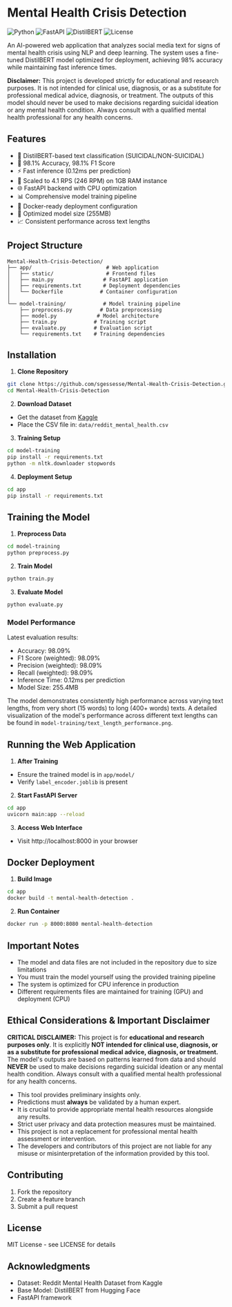 # Mental Health Crisis Detection

![Python](https://img.shields.io/badge/Python-3.9-blue.svg)
![FastAPI](https://img.shields.io/badge/FastAPI-0.104.1-green.svg)
![DistilBERT](https://img.shields.io/badge/DistilBERT-Latest-red.svg)
![License](https://img.shields.io/badge/license-MIT-blue.svg)

An AI-powered web application that analyzes social media text for signs of mental health crisis using NLP and deep learning. The system uses a fine-tuned DistilBERT model optimized for deployment, achieving 98% accuracy while maintaining fast inference times.

**Disclaimer:** This project is developed strictly for educational and research purposes. It is not intended for clinical use, diagnosis, or as a substitute for professional medical advice, diagnosis, or treatment. The outputs of this model should never be used to make decisions regarding suicidal ideation or any mental health condition. Always consult with a qualified mental health professional for any health concerns.


## Features

- 🧠 DistilBERT-based text classification (SUICIDAL/NON-SUICIDAL)
- 🎯 98.1% Accuracy, 98.1% F1 Score
- ⚡ Fast inference (0.12ms per prediction)
- 🚀 Scaled to 4.1 RPS (246 RPM) on 1GB RAM instance
- 🌐 FastAPI backend with CPU optimization
- 📊 Comprehensive model training pipeline
- 🐳 Docker-ready deployment configuration
- 💾 Optimized model size (255MB)
- 📈 Consistent performance across text lengths

## Project Structure

```
Mental-Health-Crisis-Detection/
├── app/                        # Web application
│   ├── static/                 # Frontend files
│   ├── main.py                # FastAPI application
│   ├── requirements.txt       # Deployment dependencies
│   └── Dockerfile            # Container configuration
│
└── model-training/            # Model training pipeline
    ├── preprocess.py         # Data preprocessing
    ├── model.py             # Model architecture
    ├── train.py            # Training script
    ├── evaluate.py         # Evaluation script
    └── requirements.txt    # Training dependencies
```

## Installation

1. **Clone Repository**
```bash
git clone https://github.com/sgessesse/Mental-Health-Crisis-Detection.git
cd Mental-Health-Crisis-Detection
```

2. **Download Dataset**
- Get the dataset from [Kaggle](https://www.kaggle.com/datasets/nikhileswarkomati/suicide-watch/data)
- Place the CSV file in: `data/reddit_mental_health.csv`

3. **Training Setup**
```bash
cd model-training
pip install -r requirements.txt
python -m nltk.downloader stopwords
```

4. **Deployment Setup**
```bash
cd app
pip install -r requirements.txt
```

## Training the Model

1. **Preprocess Data**
```bash
cd model-training
python preprocess.py
```

2. **Train Model**
```bash
python train.py
```

3. **Evaluate Model**
```bash
python evaluate.py
```

### Model Performance

Latest evaluation results:
- Accuracy: 98.09%
- F1 Score (weighted): 98.09%
- Precision (weighted): 98.09%
- Recall (weighted): 98.09%
- Inference Time: 0.12ms per prediction
- Model Size: 255.4MB

The model demonstrates consistently high performance across varying text lengths, from very short (15 words) to long (400+ words) texts. A detailed visualization of the model's performance across different text lengths can be found in `model-training/text_length_performance.png`.

## Running the Web Application

1. **After Training**
- Ensure the trained model is in `app/model/`
- Verify `label_encoder.joblib` is present

2. **Start FastAPI Server**
```bash
cd app
uvicorn main:app --reload
```

3. **Access Web Interface**
- Visit http://localhost:8000 in your browser

## Docker Deployment

1. **Build Image**
```bash
cd app
docker build -t mental-health-detection .
```

2. **Run Container**
```bash
docker run -p 8000:8080 mental-health-detection
```


## Important Notes

- The model and data files are not included in the repository due to size limitations
- You must train the model yourself using the provided training pipeline
- The system is optimized for CPU inference in production
- Different requirements files are maintained for training (GPU) and deployment (CPU)

## Ethical Considerations & Important Disclaimer

**CRITICAL DISCLAIMER:** This project is for **educational and research purposes only**. It is explicitly **NOT intended for clinical use, diagnosis, or as a substitute for professional medical advice, diagnosis, or treatment.** The model's outputs are based on patterns learned from data and should **NEVER** be used to make decisions regarding suicidal ideation or any mental health condition. Always consult with a qualified mental health professional for any health concerns.

- This tool provides preliminary insights only.
- Predictions must **always** be validated by a human expert.
- It is crucial to provide appropriate mental health resources alongside any results.
- Strict user privacy and data protection measures must be maintained.
- This project is not a replacement for professional mental health assessment or intervention.
- The developers and contributors of this project are not liable for any misuse or misinterpretation of the information provided by this tool.

## Contributing

1. Fork the repository
2. Create a feature branch
3. Submit a pull request

## License

MIT License - see LICENSE for details

## Acknowledgments

- Dataset: Reddit Mental Health Dataset from Kaggle
- Base Model: DistilBERT from Hugging Face
- FastAPI framework
